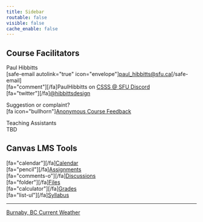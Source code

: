 ```yaml
---
title: Sidebar
routable: false
visible: false
cache_enable: false
---
```


## Course Facilitators
Paul Hibbitts  
[safe-email autolink="true" icon="envelope"]paul_hibbitts@sfu.ca[/safe-email]  
[fa="comment"][/fa]PaulHibbitts on [CSSS @ SFU Discord](https://t.co/GZQUc6iVjS)  
[fa="twitter"][/fa][@hibbittsdesign](https://twitter.com/hibbittsdesign)  

Suggestion or complaint?  
[fa icon="bullhorn"][Anonymous Course Feedback](https://www.surveymonkey.ca/r/WD9D6HJ)  

Teaching Assistants  
TBD

## Canvas LMS Tools
[fa="calendar"][/fa][Calendar](https://canvas.sfu.ca/calendar)  
[fa="pencil"][/fa][Assignments](https://canvas.sfu.ca/courses/56304/assignments)  
[fa="comments-o"][/fa][Discussions](https://canvas.sfu.ca/courses/56304/discussion_topics)   
[fa="folder"][/fa][Files](https://canvas.sfu.ca/courses/56304/files)   
[fa="calculator"][/fa][Grades](https://canvas.sfu.ca/courses/56304/gradebook)  
[fa="list-ul"][/fa][Syllabus](https://canvas.sfu.ca/courses/56304/assignments/syllabus)  

<hr>

<a class="weatherwidget-io" href="https://forecast7.com/en/49d25n122d98/burnaby/" data-label_1="Burnaby, BC" data-label_2="Current Weather" data-font="Open Sans" data-icons="Climacons" data-mode="Current" data-days="3" data-theme="weather_one" >Burnaby, BC Current Weather</a>
<script>
!function(d,s,id){var js,fjs=d.getElementsByTagName(s)[0];if(!d.getElementById(id)){js=d.createElement(s);js.id=id;js.src='https://weatherwidget.io/js/widget.min.js';fjs.parentNode.insertBefore(js,fjs);}}(document,'script','weatherwidget-io-js');
</script>
